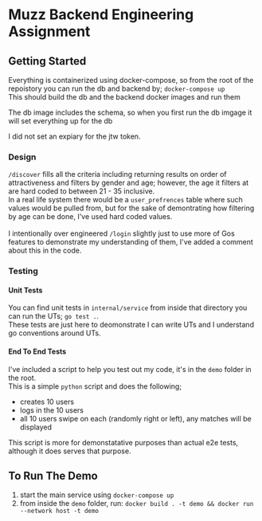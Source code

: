 # Muzz Backend Engineering Assignment

## Getting Started
Everything is containerized using docker-compose, so from the root of the repoistory you can run the db and backend by;
`docker-compose up`<br>
This should build the db and the backend docker images and run them<br>

The db image includes the schema, so when you first run the db imgage it will set everything up for the db<p>

I did not set an expiary for the jtw token.

### Design
`/discover` fills all the criteria including returning results on order of attractiveness and filters by gender and age; however, the age it filters at are hard coded to between 21 - 35 inclusive.<br>
In a real life system there would be a `user_prefrences` table where such values would be pulled from, but for the sake of demontrating how filtering by age can be done, I've used hard coded values.
<br><br>
I intentionally over engineered `/login` slightly just to use more of Gos features to demonstrate my understanding of them, I've added a comment about this in the code.

### Testing
#### Unit Tests
You can find unit tests in `internal/service` from inside that directory you can run the UTs; `go test .`.<br>
These tests are just here to deomonstrate I can write UTs and I understand go conventions around UTs.
#### End To End Tests
I've included a script to help you test out my code, it's in the `demo` folder in the root.<br>
This is a simple `python` script and does the following;
- creates 10 users
- logs in the 10 users
- all 10 users swipe on each (randomly right or left), any matches will be displayed

This script is more for demonstatative purposes than actual e2e tests, although it does serves that purpose.

## To Run The Demo
1. start the main service using `docker-compose up`
2. from inside the `demo` folder, run: `docker build . -t demo && docker run --network host -t demo`
